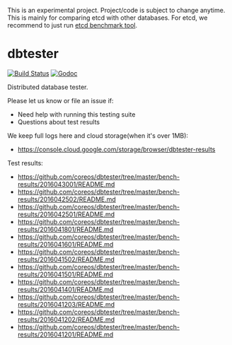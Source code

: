 This is an experimental project. Project/code is subject to change anytime.
This is mainly for comparing etcd with other databases. For etcd, we recommend
to just run [etcd benchmark tool](https://github.com/coreos/etcd/tree/master/tools/benchmark).

# dbtester

[![Build Status](https://img.shields.io/travis/coreos/dbtester.svg?style=flat-square)][cistat] [![Godoc](http://img.shields.io/badge/go-documentation-blue.svg?style=flat-square)][dbtester-godoc]

Distributed database tester.

Please let us know or file an issue if:

- Need help with running this testing suite
- Questions about test results

We keep full logs here and cloud storage(when it's over 1MB):

- https://console.cloud.google.com/storage/browser/dbtester-results

Test results:

- https://github.com/coreos/dbtester/tree/master/bench-results/2016043001/README.md
- https://github.com/coreos/dbtester/tree/master/bench-results/2016042502/README.md
- https://github.com/coreos/dbtester/tree/master/bench-results/2016042501/README.md
- https://github.com/coreos/dbtester/tree/master/bench-results/2016041801/README.md
- https://github.com/coreos/dbtester/tree/master/bench-results/2016041601/README.md
- https://github.com/coreos/dbtester/tree/master/bench-results/2016041502/README.md
- https://github.com/coreos/dbtester/tree/master/bench-results/2016041501/README.md
- https://github.com/coreos/dbtester/tree/master/bench-results/2016041401/README.md
- https://github.com/coreos/dbtester/tree/master/bench-results/2016041203/README.md
- https://github.com/coreos/dbtester/tree/master/bench-results/2016041202/README.md
- https://github.com/coreos/dbtester/tree/master/bench-results/2016041201/README.md

[cistat]: https://travis-ci.org/coreos/dbtester
[dbtester-godoc]: https://godoc.org/github.com/coreos/dbtester

